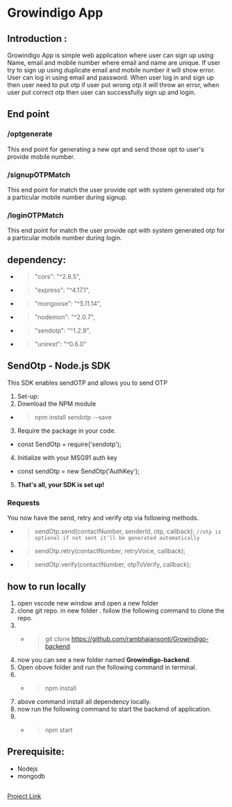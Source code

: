 # Growindigo App

## Introduction :

Growindigo App is simple web application where user can sign up using Name, email and mobile number where email and name are unique. If user try to sign up using duplicate email and mobile number it will show error. User can log in using email and password. When user log in and sign up then user need to put otp if user put wrong otp it will throw an error, when user put correct otp then user can successfully sign up and login.

## End point

### /optgenerate

This end point for generating a new opt and send those opt to user's provide mobile number.

### /signupOTPMatch

This end point for match the user provide opt with system generated otp for a particular mobile number during signup.

### /loginOTPMatch

This end point for match the user provide opt with system generated otp for a particular mobile number during login.

## dependency:

-  > "cors": "^2.8.5",
-  > "express": "^4.17.1",
-  > "mongoose": "^5.11.14",
-  > "nodemon": "^2.0.7",
-  > "sendotp": "^1.2.9",
-  > "unirest": "^0.6.0"

## SendOtp - Node.js SDK

This SDK enables sendOTP and allows you to send OTP

1. Set-up:
2. Download the NPM module

-  > npm install sendotp --save

3. Require the package in your code.

-  const SendOtp = require('sendotp');

4. Initialize with your MSG91 auth key

-  const sendOtp = new SendOtp('AuthKey');

5. **That's all, your SDK is set up!**

### Requests

You now have the send, retry and verify otp via following methods.

-  > sendOtp.send(contactNumber, senderId, otp, callback);
   > `//otp is optional if not sent it'll be generated automatically`
-  > sendOtp.retry(contactNumber, retryVoice, callback);
-  > sendOtp.verify(contactNumber, otpToVerify, callback);

## how to run locally

1. open vscode new window and open a new folder
2. clone git repo. in new folder . follow the following command to clone the repo.
3. -  > git clone https://github.com/rambhajansonti/Growindigo-backend
4. now you can see a new folder named **Growindigo-backend**.
5. Open obove folder and run the following command in terminal.
6. -  > npm install
7. above command install all dependency locally.
8. now run the following command to start the backend of application.
9. -  > npm start

## Prerequisite:

-  Nodejs
-  mongodb

##

[Project Link](https://github.com/rambhajansonti/Growindigo-backend)
